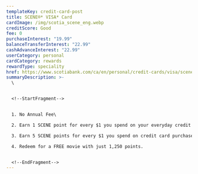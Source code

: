 ```yaml
---
templateKey: credit-card-post
title: SCENE®* VISA* Card
cardImage: /img/scotia_scene_eng.webp
creditScore: Good
fee: 0
purchaseInterest: "19.99"
balanceTransferInterest: "22.99"
cashAdvanceInterest: "22.99"
userCategory: personal
cardCategory: rewards
rewardType: speciality
href: https://www.scotiabank.com/ca/en/personal/credit-cards/visa/scene-card.html
summaryDescription: >-
  \


  <!--StartFragment-->


  1. No Annual Fee\

  2. Earn 1 SCENE point for every $1 you spend on your everyday credit card purchases.\

  3. Earn 5 SCENE points for every $1 you spend on credit card purchases at Cineplex theatres or at cineplex.com.\

  4. Redeem for a FREE movie with just 1,250 points.


  <!--EndFragment-->
---
```

